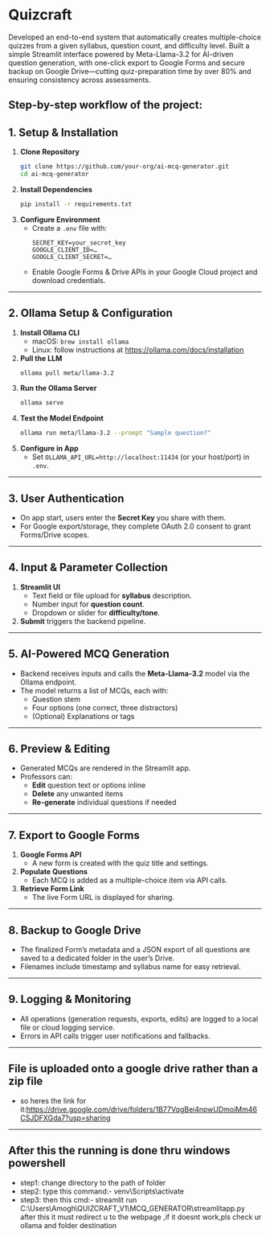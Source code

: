 # Quizcraft  
Developed an end-to-end system that automatically creates multiple-choice quizzes from a given syllabus, question count, and difficulty level. Built a simple Streamlit interface powered by Meta-Llama-3.2 for AI-driven question generation, with one-click export to Google Forms and secure backup on Google Drive—cutting quiz-preparation time by over 80% and ensuring consistency across assessments.


Step-by-step workflow of the project:
---

## 1. Setup & Installation  
1. **Clone Repository**  
   ```bash
   git clone https://github.com/your-org/ai-mcq-generator.git  
   cd ai-mcq-generator
   ```  
2. **Install Dependencies**  
   ```bash
   pip install -r requirements.txt
   ```  
3. **Configure Environment**  
   - Create a `.env` file with:  
     ```
     SECRET_KEY=your_secret_key
     GOOGLE_CLIENT_ID=…
     GOOGLE_CLIENT_SECRET=…
     ```  
   - Enable Google Forms & Drive APIs in your Google Cloud project and download credentials.

---

## 2. Ollama Setup & Configuration  
1. **Install Ollama CLI**  
   - macOS: `brew install ollama`  
   - Linux: follow instructions at https://ollama.com/docs/installation  
2. **Pull the LLM**  
   ```bash
   ollama pull meta/llama-3.2
   ```  
3. **Run the Ollama Server**  
   ```bash
   ollama serve
   ```  
4. **Test the Model Endpoint**  
   ```bash
   ollama run meta/llama-3.2 --prompt "Sample question?"  
   ```  
5. **Configure in App**  
   - Set `OLLAMA_API_URL=http://localhost:11434` (or your host/port) in `.env`.

---

## 3. User Authentication  
- On app start, users enter the **Secret Key** you share with them.  
- For Google export/storage, they complete OAuth 2.0 consent to grant Forms/Drive scopes.

---

## 4. Input & Parameter Collection  
1. **Streamlit UI**  
   - Text field or file upload for **syllabus** description.  
   - Number input for **question count**.  
   - Dropdown or slider for **difficulty/tone**.  
2. **Submit** triggers the backend pipeline.

---

## 5. AI-Powered MCQ Generation  
- Backend receives inputs and calls the **Meta-Llama-3.2** model via the Ollama endpoint.  
- The model returns a list of MCQs, each with:  
  - Question stem  
  - Four options (one correct, three distractors)  
  - (Optional) Explanations or tags

---

## 6. Preview & Editing  
- Generated MCQs are rendered in the Streamlit app.  
- Professors can:  
  - **Edit** question text or options inline  
  - **Delete** any unwanted items  
  - **Re-generate** individual questions if needed

---

## 7. Export to Google Forms  
1. **Google Forms API**  
   - A new form is created with the quiz title and settings.  
2. **Populate Questions**  
   - Each MCQ is added as a multiple-choice item via API calls.  
3. **Retrieve Form Link**  
   - The live Form URL is displayed for sharing.

---

## 8. Backup to Google Drive  
- The finalized Form’s metadata and a JSON export of all questions are saved to a dedicated folder in the user’s Drive.  
- Filenames include timestamp and syllabus name for easy retrieval.

---

## 9. Logging & Monitoring  
- All operations (generation requests, exports, edits) are logged to a local file or cloud logging service.  
- Errors in API calls trigger user notifications and fallbacks.
---
## File is uploaded onto a google drive rather than a zip file 
- so heres the link for it:https://drive.google.com/drive/folders/1B77VqgBei4npwUDmoiMm46CSJDFXGda7?usp=sharing
---
## After this the running is done thru windows powershell
- step1: change directory to the path of folder
- step2: type this command:- venv\Scripts\activate
- step3: then this cmd:- streamlit run C:\Users\Amogh\QUIZCRAFT_V1\MCQ_GENERATOR\streamlitapp.py
after this it must redirect u to the webpage ,if it doesnt work,pls check ur ollama and folder destination
